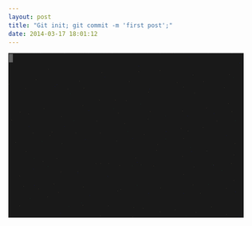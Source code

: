 ```yaml
---
layout: post
title: "Git init; git commit -m 'first post';"
date: 2014-03-17 18:01:12
---
```


![first post gif](/assets/first-post.gif)
